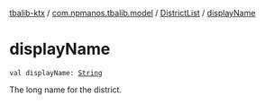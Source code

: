 [tbalib-ktx](../../index.md) / [com.npmanos.tbalib.model](../index.md) / [DistrictList](index.md) / [displayName](./display-name.md)

# displayName

`val displayName: `[`String`](https://kotlinlang.org/api/latest/jvm/stdlib/kotlin/-string/index.html)

The long name for the district.

